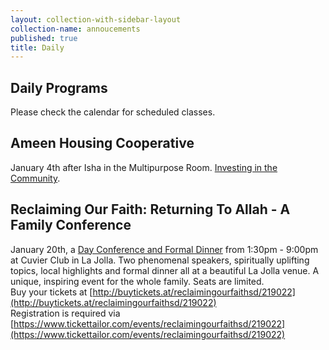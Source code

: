 ```yaml
---
layout: collection-with-sidebar-layout
collection-name: annoucements
published: true
title: Daily
---
```

## Daily Programs
Please check the calendar for scheduled classes.

## Ameen Housing Cooperative
January 4th after Isha in the Multipurpose Room. [Investing in the Community](http://www.icsd.org/events/ameen-housing-cooperative).

## Reclaiming Our Faith: Returning To Allah - A Family Conference
January 20th, a [Day Conference and Formal Dinner](http://www.icsd.org/events/reclaiming-our-faith-returning-to-allah) from 1:30pm - 9:00pm at Cuvier Club in La Jolla. Two phenomenal speakers, spiritually uplifting topics, local highlights and formal dinner all at a beautiful La Jolla venue. A unique, inspiring event for the whole family. Seats are limited.  
Buy your tickets at [http://buytickets.at/reclaimingourfaithsd/219022](http://buytickets.at/reclaimingourfaithsd/219022)  
Registration is required via [https://www.tickettailor.com/events/reclaimingourfaithsd/219022](https://www.tickettailor.com/events/reclaimingourfaithsd/219022)
